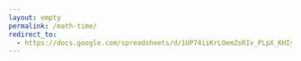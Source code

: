```yaml
---
layout: empty
permalink: /math-time/
redirect_to:
  - https://docs.google.com/spreadsheets/d/1UP74iiKrLOemZsRIv_PLpX_KHIyDDRBztByDuV97DEs/edit#gid=0
---
```


